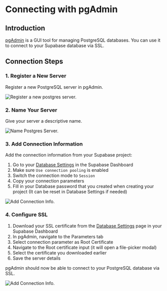 # Connecting with pgAdmin

## Introduction

[pgAdmin](https://www.pgadmin.org/) is a GUI tool for managing PostgreSQL databases. You can use it to connect to your Supabase database via SSL.

## Connection Steps

### 1. Register a New Server

Register a new PostgreSQL server in pgAdmin.

![Register a new postgres server.](https://supabase.com/docs/_next/image?url=%2Fdocs%2Fimg%2Fguides%2Fdatabase%2Fconnecting-to-postgres%2Fpgadmin%2Fregister-server-pgAdmin--light.png&w=3840&q=75&dpl=dpl_2DQMEZHm5P9QNZGKAqcszuVSdHSJ)

### 2. Name Your Server

Give your server a descriptive name.

![Name Postgres Server.](https://supabase.com/docs/img/guides/database/connecting-to-postgres/pgadmin/name-pg-server.png)

### 3. Add Connection Information

Add the connection information from your Supabase project:

1. Go to your [Database Settings](https://supabase.com/dashboard/project/_/settings/database) in the Supabase Dashboard
2. Make sure `Use connection pooling` is enabled 
3. Switch the connection mode to `Session`
4. Copy your connection parameters
5. Fill in your Database password that you created when creating your project (It can be reset in Database Settings if needed)

![Add Connection Info.](https://supabase.com/docs/img/guides/database/connecting-to-postgres/pgadmin/add-pg-server-conn-info.png)

### 4. Configure SSL

1. Download your SSL certificate from the [Database Settings](https://supabase.com/dashboard/project/_/settings/database) page in your Supabase Dashboard
2. In pgAdmin, navigate to the Parameters tab
3. Select connection parameter as Root Certificate
4. Navigate to the Root certificate input (it will open a file-picker modal)
5. Select the certificate you downloaded earlier
6. Save the server details

pgAdmin should now be able to connect to your PostgreSQL database via SSL.

![Add Connection Info.](https://supabase.com/docs/img/guides/database/connecting-to-postgres/pgadmin/database-settings-host.png)
